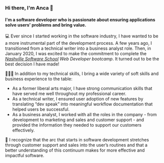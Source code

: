 ### Hi there, I'm Anca 👋

#### I'm a software developer who is passionate about ensuring applications solve users’ problems and bring value. 

 💻   Ever since I started working in the software industry, I have wanted to be a more instrumental part of the development process. A few years ago, I transitioned from a technical writer into a business analyst role. Then, in January 2020, I was excited to make the commitment to complete the *[Nashville Software School](http://nashvillesoftwareschool.com/) Web Developer bootcamp*. It turned out to be the best decision I have made!

 🦸🏻‍♀️  In addition to my technical skills, I bring a wide variety of soft skills and business experience to the table:
* As a former liberal arts major, I have strong communication skills that have served me well throughout my professional career. 
* As a technical writer, I ensured user adoption of new features by translating “dev speak” into meaningful workflow documentation that helped users be successful.
* As a business analyst, I worked with all the roles in the company - from development to marketing and sales and customer support  - and provided the information they needed to support our customers effectively.

 🎯   I recognize that the arc that starts in software development stretches through customer support and sales into the user’s routines and that a better understanding of this continuum makes for more effective and impactful software. 

<!--
**ancasimon/ancasimon** is a ✨ _special_ ✨ repository because its `README.md` (this file) appears on your GitHub profile.

Here are some ideas to get you started:

- 🔭 I’m currently working on ...
- 🌱 I’m currently learning ...
- 👯 I’m looking to collaborate on ...
- 🤔 I’m looking for help with ...
- 💬 Ask me about ...
- 📫 How to reach me: ...
- 😄 Pronouns: ...
- ⚡ Fun fact: ...
-->
